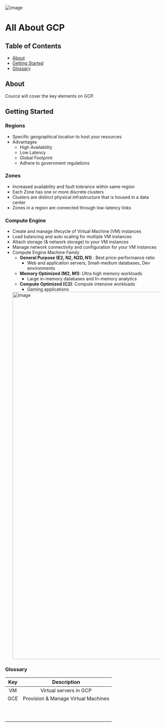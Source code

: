 ![image](https://github.com/inbox-pj/all-about-gcp/assets/53929164/621ad40c-0db2-4a62-bf88-b88fc711e16e)

# All About GCP

## Table of Contents
- [About](#about)
- [Getting Started](./overview/overview.md#getting-started)
- [Glossary](#glossary)


## About
Cource will cover the key elements on GCP.


## Getting Started
### Regions
  - Specific geographical location to host your resources
  - Advantages
    - High Availability
    -   Low Latency
    -   Global Footprint
    -   Adhere to government regulations
### Zones
  - Increased availability and fault tolerance within same region
  - Each Zone has one or more discrete clusters
  - Clusters are distinct physical infrastructure that is housed in a data center
  - Zones in a region are connected through low-latency links
### Compute Engine
  - Create and manage lifecycle of Virtual Machine (VM) instances
  - Load balancing and auto scaling for multiple VM instances
  - Attach storage (& network storage) to your VM instances
  - Manage network connectivity and configuration for your VM instances
  - Compute Engine Machine Family
    -  **General Purpose (E2, N2, N2D, N1)** : Best price-performance ratio
        - Web and application servers, Small-medium databases, Dev environments
    -  **Memory Optimized (M2, M1)**: Ultra high memory workloads
        -  Large in-memory databases and In-memory analytics
    -  **Compute Optimized (C2)**: Compute intensive workloads
        -  Gaming applications
    <img width="1184" alt="image" src="https://github.com/inbox-pj/all-about-gcp/assets/53929164/bb59cc1a-0702-40d0-b46f-540a60ec2a5e">






### Glossary

| Key | Description |
| :---: | :---: |
| VM  |  Virtual servers in GCP |
| GCE | Provision & Manage Virtual Machines |
|   |   | 
|   |   | 
|   |   | 
|   |   | 
|   |   | 
|   |   | 
|   |   | 
|   |   | 
|   |   | 
|   |   | 
